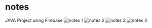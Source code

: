 # notes
JAVA Project
using Firebase
![notes 1](https://user-images.githubusercontent.com/93486161/195997866-fc6897f7-7f5e-41da-b6a4-e60f61de1a93.jpg)
![notes 2](https://user-images.githubusercontent.com/93486161/195997873-0fbec3a3-14c3-4b45-9451-1059be5dc72f.jpg)
![notes 3](https://user-images.githubusercontent.com/93486161/195997875-91753d41-f3c2-4395-bc46-7d2e8f538e5d.jpg)
![notes 4](https://user-images.githubusercontent.com/93486161/195997877-75392507-c1d7-4282-b008-10fde4f18db4.jpg)
